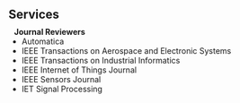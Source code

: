 <h1 id="services"></h1>

<h2 style="margin: 80px 0px 10px;">Services</h2>

<h4 style="margin:0 10px 0;">Journal Reviewers</h4>

<ul style="margin:0 0 20px;">
  <li><autocolor>Automatica</autocolor></li>
  <li><autocolor>IEEE Transactions on Aerospace and Electronic Systems</autocolor></li>
  <li><autocolor>IEEE Transactions on Industrial Informatics</autocolor></li>
  <li><autocolor>IEEE Internet of Things Journal</autocolor></li>
  <li><autocolor>IEEE Sensors Journal</autocolor></li>
  <li><autocolor>IET Signal Processing</autocolor></li>
</ul>
